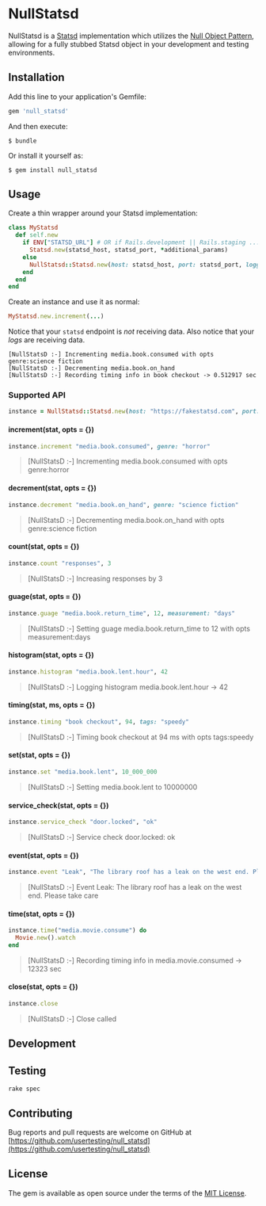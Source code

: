 # NullStatsd

NullStatsd is a [Statsd](https://github.com/statsd/statsd) implementation which utilizes the [Null Object Pattern](https://en.wikipedia.org/wiki/Null_object_pattern), allowing for a fully stubbed Statsd object in your development and testing environments.

## Installation

Add this line to your application's Gemfile:

```ruby
gem 'null_statsd'
```

And then execute:

    $ bundle

Or install it yourself as:

    $ gem install null_statsd

## Usage

Create a thin wrapper around your Statsd implementation:

```ruby
class MyStatsd
  def self.new
    if ENV["STATSD_URL"] # OR if Rails.development || Rails.staging ...
      Statsd.new(statsd_host, statsd_port, *additional_params)
    else
      NullStatsd::Statsd.new(host: statsd_host, port: statsd_port, logger: Rails.logger)
    end
  end
end
```

Create an instance and use it as normal:

```ruby
MyStatsd.new.increment(...)
```

Notice that your `statsd` endpoint is _not_ receiving data. Also notice that your _logs_ are receiving data.

```
[NullStatsD :-] Incrementing media.book.consumed with opts genre:science fiction
[NullStatsD :-] Decrementing media.book.on_hand
[NullStatsD :-] Recording timing info in book checkout -> 0.512917 sec
```

### Supported API

```ruby
instance = NullStatsd::Statsd.new(host: "https://fakestatsd.com", port: 4242, logger: $stdout
```

#### increment(stat, opts = {})

```ruby
instance.increment "media.book.consumed", genre: "horror"
```

> [NullStatsD :-] Incrementing media.book.consumed with opts genre:horror

#### decrement(stat, opts = {})

```ruby
instance.decrement "media.book.on_hand", genre: "science fiction"
```

> [NullStatsD :-] Decrementing media.book.on_hand with opts genre:science fiction

#### count(stat, opts = {})

```ruby
instance.count "responses", 3
```

> [NullStatsD :-] Increasing responses by 3

#### guage(stat, opts = {})

```ruby
instance.guage "media.book.return_time", 12, measurement: "days"
```

> [NullStatsD :-] Setting guage media.book.return_time to 12 with opts measurement:days

#### histogram(stat, opts = {})

```ruby
instance.histogram "media.book.lent.hour", 42
```

> [NullStatsD :-] Logging histogram media.book.lent.hour -> 42

#### timing(stat, ms, opts = {})

```ruby
instance.timing "book checkout", 94, tags: "speedy"
```

> [NullStatsD :-] Timing book checkout at 94 ms with opts tags:speedy

#### set(stat, opts = {})

```ruby
instance.set "media.book.lent", 10_000_000
```

> [NullStatsD :-] Setting media.book.lent to 10000000

#### service_check(stat, opts = {})

```ruby
instance.service_check "door.locked", "ok"
```

> [NullStatsD :-] Service check door.locked: ok

#### event(stat, opts = {})

```ruby
instance.event "Leak", "The library roof has a leak on the west end. Please take care"
```

> [NullStatsD :-] Event Leak: The library roof has a leak on the west end. Please take care

#### time(stat, opts = {})

```ruby
instance.time("media.movie.consume") do
  Movie.new().watch
end
```

> [NullStatsD :-] Recording timing info in media.movie.consumed -> 12323 sec

#### close(stat, opts = {})

```ruby
instance.close
```

> [NullStatsD :-] Close called

## Development

## Testing

`rake spec`

## Contributing

Bug reports and pull requests are welcome on GitHub at [https://github.com/usertesting/null_statsd](https://github.com/usertesting/null_statsd)

## License

The gem is available as open source under the terms of the [MIT License](http://opensource.org/licenses/MIT).
